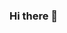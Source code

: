 ### Hi there 👋

<!--
**jelly-company/Jelly-company** is a ✨ _special_ ✨ repository because its `README.md` (this file) appears on your GitHub profile.

Here are some ideas to get you started:

- 🔭 I’m currently working on ...
- 🌱 I’m currently learning ...
- 👯 I’m looking to collaborate on ...
- 🤔 I’m looking for help with ...
- 💬 Ask me about ...
- 📫 How to reach me: ...
- 😄 Pronouns: ...
- ⚡ Fun fact: ...[![Netlify Status](https://api.netlify.com/api/v1/badges/bc8f2145-1865-446e-9c1d-bf29954d0f61/deploy-status)](https://app.netlify.com/sites/jelly-company/deploys)


-->
